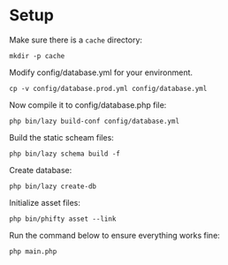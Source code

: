 Setup
===============

Make sure there is a `cache` directory:

    mkdir -p cache

Modify config/database.yml for your environment.

    cp -v config/database.prod.yml config/database.yml

Now compile it to config/database.php file:

    php bin/lazy build-conf config/database.yml

Build the static scheam files:

    php bin/lazy schema build -f

Create database:

    php bin/lazy create-db

Initialize asset files:

    php bin/phifty asset --link

Run the command below to ensure everything works fine:

    php main.php


